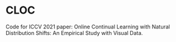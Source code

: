 # CLOC
Code for ICCV 2021 paper: Online Continual Learning with Natural Distribution Shifts: An Empirical Study with Visual Data. 
